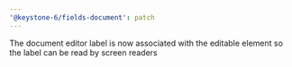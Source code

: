 ```yaml
---
'@keystone-6/fields-document': patch
---
```


The document editor label is now associated with the editable element so the label can be read by screen readers
